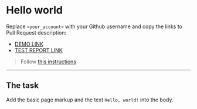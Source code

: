 # Hello world
Replace `<your_account>` with your Github username and copy the links to Pull Request description:
- [DEMO LINK](https://mgrinko.github.io/layout_hello-world/)
- [TEST REPORT LINK](https://mgrinko.github.io/layout_hello-world/report/html_report/)

> Follow [this instructions](https://mate-academy.github.io/layout_task-guideline/#how-to-solve-the-layout-tasks-on-github)
___

## The task
Add the basic page markup and the text `Hello, world!` into the body.
